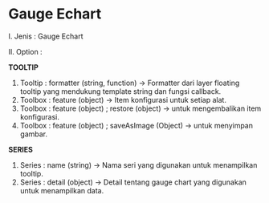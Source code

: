# Gauge Echart

I. Jenis : Gauge Echart

II. Option : 

**TOOLTIP**

1. Tooltip : formatter (string, function) -> Formatter dari layer floating tooltip yang mendukung template string dan fungsi callback.
2. Toolbox : feature (object) -> Item konfigurasi untuk setiap alat.
3. Toolbox : feature (object) ; restore (object) -> untuk mengembalikan item konfigurasi.
4. Toolbox : feature (object) ; saveAsImage (Object) -> untuk menyimpan gambar.

**SERIES**

1. Series : name (string) -> Nama seri yang digunakan untuk menampilkan tooltip.
2. Series : detail (object) -> Detail tentang gauge chart yang digunakan untuk menampilkan data.
